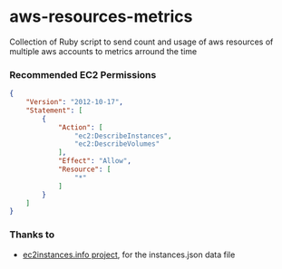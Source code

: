 aws-resources-metrics
==================================

Collection of Ruby script to send count and usage of aws resources of multiple aws accounts to metrics arround the time

### Recommended EC2 Permissions

```json
{
    "Version": "2012-10-17",
    "Statement": [
        {
            "Action": [
                "ec2:DescribeInstances",
                "ec2:DescribeVolumes"
            ],
            "Effect": "Allow",
            "Resource": [
                "*"
            ]
        }
    ]
}
```

### Thanks to

 - [ec2instances.info project](https://github.com/powdahound/ec2instances.info), for the instances.json data file
